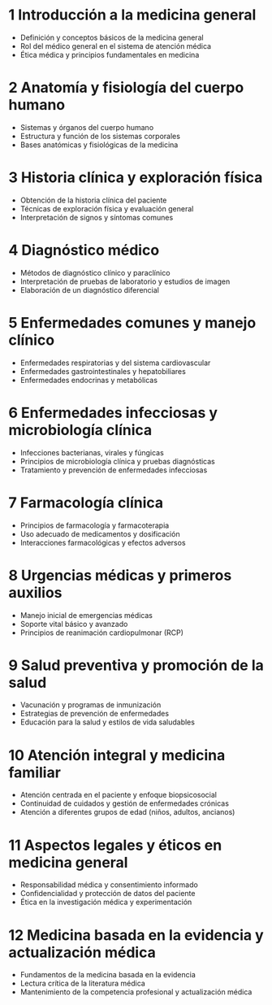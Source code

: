 # 1 Introducción a la medicina general
- Definición y conceptos básicos de la medicina general
- Rol del médico general en el sistema de atención médica
- Ética médica y principios fundamentales en medicina

# 2 Anatomía y fisiología del cuerpo humano
- Sistemas y órganos del cuerpo humano
- Estructura y función de los sistemas corporales
- Bases anatómicas y fisiológicas de la medicina

# 3 Historia clínica y exploración física
- Obtención de la historia clínica del paciente
- Técnicas de exploración física y evaluación general
- Interpretación de signos y síntomas comunes

# 4 Diagnóstico médico
- Métodos de diagnóstico clínico y paraclínico
- Interpretación de pruebas de laboratorio y estudios de imagen
- Elaboración de un diagnóstico diferencial

# 5 Enfermedades comunes y manejo clínico
- Enfermedades respiratorias y del sistema cardiovascular
- Enfermedades gastrointestinales y hepatobiliares
- Enfermedades endocrinas y metabólicas

# 6 Enfermedades infecciosas y microbiología clínica
- Infecciones bacterianas, virales y fúngicas
- Principios de microbiología clínica y pruebas diagnósticas
- Tratamiento y prevención de enfermedades infecciosas

# 7 Farmacología clínica
- Principios de farmacología y farmacoterapia
- Uso adecuado de medicamentos y dosificación
- Interacciones farmacológicas y efectos adversos

# 8 Urgencias médicas y primeros auxilios
- Manejo inicial de emergencias médicas
- Soporte vital básico y avanzado
- Principios de reanimación cardiopulmonar (RCP)

# 9 Salud preventiva y promoción de la salud
- Vacunación y programas de inmunización
- Estrategias de prevención de enfermedades
- Educación para la salud y estilos de vida saludables

# 10 Atención integral y medicina familiar
 - Atención centrada en el paciente y enfoque biopsicosocial
 - Continuidad de cuidados y gestión de enfermedades crónicas
 - Atención a diferentes grupos de edad (niños, adultos, ancianos)

# 11 Aspectos legales y éticos en medicina general
 - Responsabilidad médica y consentimiento informado
 - Confidencialidad y protección de datos del paciente
 - Ética en la investigación médica y experimentación

# 12 Medicina basada en la evidencia y actualización médica
 - Fundamentos de la medicina basada en la evidencia
 - Lectura crítica de la literatura médica
 - Mantenimiento de la competencia profesional y actualización médica

